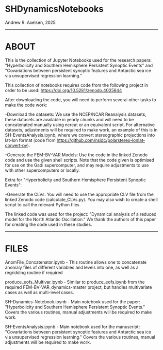 # SHDynamicsNotebooks
Andrew R. Axelsen, 2025

---

# ABOUT

This is the collection of Jupyter Notebooks used for the research papers: "Hyperbolicity and Southern Hemisphere Persistent Synoptic Events" and "Covariations between persistent synoptic features and Antarctic sea ice via unsupervised regression learning."

This collection of notebooks requires code from the following project in order to be used: https://doi.org/10.5281/zenodo.4035644

After downloading the code, you will need to perform several other tasks to make the code work:

-Download the datasets: We use the NCEP/NCAR Reanalysis datasets, these datasets are available in yearly chunks and will need to be concatenated manually using ncrcat or an equivalent script. For alternative datasets, adjustments will be required to make work, an example of this is in SH-EventsAnalysis.ipynb, where we convert stereographic projections into lat-lon format (code from https://github.com/nsidc/polarstereo-lonlat-convert-py).

-Generate the FEM-BV-VAR Models: Use the code in the linked Zenodo code and use the given shell scripts. Note that the code given is optimised for use on the Gadi supercomputer, and may require adjustments to use with other supercomputers or locally.

Extra for "Hyperbolicity and Southern Hemisphere Persistent Synoptic Events":

-Generate the CLVs: You will need to use the appropriate CLV file from the linked Zenodo code (calculate_CLVs.py). You may also wish to create a shell script to call the relevant Python files.

The linked code was used for the project: "Dynamical analysis of a reduced model for the North Atlantic Oscillation." We thank the authors of this paper for creating the code used in these studies.

---

# FILES
AnomFile_Concatenator.ipynb - This routine allows one to concatenate anomaly files of different variables and levels into one, as well as a regridding routine if required

produce_eofs_Multivar.ipynb - Similar to produce_eofs.ipynb from the required FEM-BV-VAR_dynamics-master project, but handles multivariate cases as well as multi-level cases.

SH-Dynamics-Notebook.ipynb - Main notebook used for the paper: "Hyperbolicity and Southern Hemisphere Persistent Synoptic Events." Covers the various routines, manual adjustments will be required to make work.

SH-EventsAnalysis.ipynb - Main notebook used for the manuscript: "Covariations between persistent synoptic features and Antarctic sea ice via unsupervised regression learning." Covers the various routines, manual adjustments will be required to make work.

